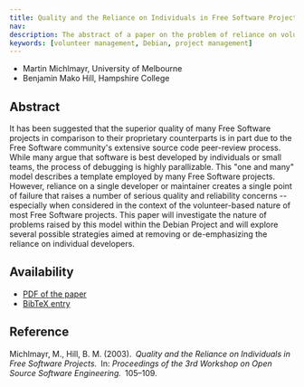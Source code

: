 ```yaml
---
title: Quality and the Reliance on Individuals in Free Software Projects
nav:
description: The abstract of a paper on the problem of reliance on volunteer developers
keywords: [volunteer management, Debian, project management]
---
```


<ul class = "author">
<li><span class = "author">Martin Michlmayr,</span>
    <span class = "affiliation">University of Melbourne</span></li>
<li><span class = "author">Benjamin Mako Hill,</span>
    <span class = "affiliation">Hampshire College</span></li>
</ul>

<h2>Abstract</h2>

It has been suggested that the superior quality of many Free Software
projects in comparison to their proprietary counterparts is in part due to
the Free Software community's extensive source code peer-review process.
While many argue that software is best developed by individuals or small
teams, the process of debugging is highly parallizable.  This "one and
many" model describes a template employed by many Free Software projects.
However, reliance on a single developer or maintainer creates a single
point of failure that raises a number of serious quality and reliability
concerns -- especially when considered in the context of the
volunteer-based nature of most Free Software projects.  This paper will
investigate the nature of problems raised by this model within the Debian
Project and will explore several possible strategies aimed at removing or
de-emphasizing the reliance on individual developers.

<h2>Availability</h2>

<ul>

<li><a href = "../michlmayr_hill-reliance.pdf">PDF of the paper</a></li>

<li><a href = "../michlmayr_hill-reliance.bib">BibTeX entry</a></li>

</ul>

<h2>Reference</h2>

Michlmayr, M., Hill, B. M. (2003).&ensp;<i>Quality and the Reliance on
Individuals in Free Software Projects.</i>&ensp;In: <i>Proceedings of the 3rd
Workshop on Open Source Software Engineering.</i>&ensp;105&ndash;109.


